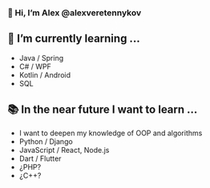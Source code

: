 ### 👋 Hi, I’m Alex @alexveretennykov
## 🌱 I’m currently learning ...
- Java / Spring
- C# / WPF
- Kotlin / Android
- SQL
## :books: In the near future I want to learn ...
- I want to deepen my knowledge of OOP and algorithms
- Python / Django
- JavaScript / React, Node.js
- Dart / Flutter
- ¿PHP?
- ¿C++?

<!---
alexveretennykov/alexveretennykov is a ✨ special ✨ repository because its `README.md` (this file) appears on your GitHub profile.
You can click the Preview link to take a look at your changes.
--->
